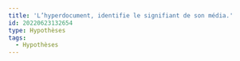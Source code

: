 ```yaml
---
title: 'L’hyperdocument, identifie le signifiant de son média.'
id: 20220623132654
type: Hypothèses
tags:
  - Hypothèses
---
```


